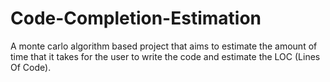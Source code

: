 # Code-Completion-Estimation
A monte carlo algorithm based project that aims to estimate the amount of time that it takes for the user to write the code and estimate the LOC (Lines Of Code).